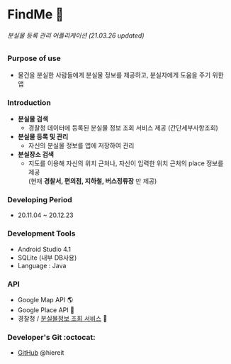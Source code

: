 # FindMe  :mag_right:
###### _분실물 등록 관리 어플리케이션_   (21.03.26 updated)

### Purpose of use
+ 물건을 분실한 사람들에게 분실물 정보를 제공하고, 분실자에게 도움을 주기 위한 앱


### Introduction 
+ **분실물 검색**
  * 경찰청 데이터에 등록된 분실물 정보 조회 서비스 제공 (간단세부사항조회)
+ **분실물 등록 및 관리**
  * 자신의 분실물 정보를 앱에 저장하여 관리
+ **분실장소 검색**
  * 지도를 이용해 자신의 위치 근처나, 자신이 입력한 위치 근처의 place 정보를 제공    
    (현재 **경찰서, 편의점, 지하철, 버스정류장** 만 제공)

### Developing Period
+ 20.11.04 ~ 20.12.23

### Development Tools
* Android Studio 4.1
* SQLite (내부 DB사용)
* Language : Java

### API
+ Google Map API :earth_americas:
+ Google Place API :round_pushpin:
+ 경찰청 / [분실물정보 조회 서비스](https://www.data.go.kr/data/15000799/openapi.do, "apiLost") :police_car:

### Developer's Git :octocat:  
+ [GitHub](https://github.com/hiereit,"mygh") @hiereit
